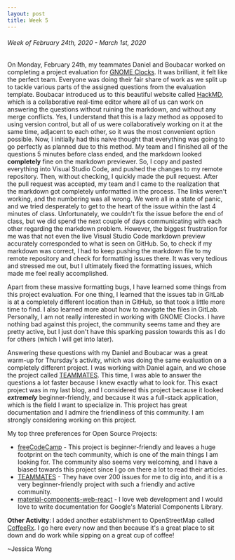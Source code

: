 ```yaml
---
layout: post
title: Week 5
---
```


###### Week of February 24th, 2020 - March 1st, 2020 

On Monday, February 24th, my teammates Daniel and Boubacar worked on completing a project evaluation for [GNOME Clocks](https://github.com/hunter-college-ossd-spr-2020/project-evaluation/blob/master/gnome_clocks_evaluation.md). It was brilliant, it felt like the perfect team. Everyone was doing their fair share of work as we split up to tackle various parts of the assigned questions from the evaluation template. Boubacar introduced us to this beautiful website called [HackMD](https://hackmd.io), which is a collaborative real-time editor where all of us can work on answering the questions without ruining the markdown, and without any merge conflicts. Yes, I understand that this is a lazy method as opposed to using version control, but all of us were collaboratively working on it at the same time, adjacent to each other, so it was the most convenient option possible. Now, I initially had this naive thought that everything was going to go perfectly as planned due to this method. My team and I finished all of the questions 5 minutes before class ended, and the markdown looked **completely** fine on the markdown previewer. So, I copy and pasted everything into Visual Studio Code, and pushed the changes to my remote repository. Then, without checking, I quickly made the pull request. After the pull request was accepted, my team and I came to the realization that the markdown got completely unformatted in the process. The links weren't working, and the numbering was all wrong. We were all in a state of panic, and we tried desperately to get to the heart of the issue within the last 4 minutes of class. Unfortunately, we couldn't fix the issue before the end of class, but we did spend the next couple of days communicating with each other regarding the markdown problem. However, the biggest frustration for me was that not even the live Visual Studio Code markdown preview accurately corresponded to what is seen on GitHub. So, to check if my markdown was correct, I had to keep pushing the markdown file to my remote repository and check for formatting issues there. It was very tedious and stressed me out, but I ultimately fixed the formatting issues, which made me feel really accomplished. 

Apart from these massive formatting bugs, I have learned some things from this project evaluation. For one thing, I learned that the issues tab in GitLab is at a completely different location than in GitHub, so that took a little more time to find. I also learned more about how to navigate the files in GitLab. Personally, I am not really interested in working with GNOME Clocks. I have nothing bad against this project, the community seems tame and they are pretty active, but I just don't have this sparking passion towards this as I do for others (which I will get into later). 

Answering these questions with my Daniel and Boubacar was a great warm-up for Thursday's activity, which was doing the same evaluation on a completely different project. I was working with Daniel again, and we chose the project called [TEAMMATES](https://github.com/TEAMMATES/teammates). This time, I was able to answer the questions a lot faster because I knew exactly what to look for. This exact project was in my last blog, and I considered this project because it looked ***extremely*** beginner-friendly, and because it was a full-stack application, which is the field I want to specialize in. This project has great documentation and I admire the friendliness of this community. I am strongly considering working on this project. 

My top three preferences for Open Source Projects:
- [freeCodeCamp](https://github.com/freeCodeCamp/freeCodeCamp) - This project is beginner-friendly and leaves a huge footprint on the tech community, which is one of the main things I am looking for. The community also seems very welcoming, and I have a biased towards this project since I go on there a lot to read their articles. 
- [TEAMMATES](https://github.com/TEAMMATES/teammates) - They have over 200 issues for me to dig into, and it is a very beginner-friendly project with such a friendly and active community.
- [material-components-web-react](https://github.com/material-components/material-components-web-react) - I love web development and I would love to write documentation for Google's Material Components Library. 

**Other Activity**: I added another establishment to OpenStreetMap called [CoffeeRx](https://www.openstreetmap.org/changeset/81665904). I go here every now and then because it's a great place to sit down and do work while sipping on a great cup of coffee!

~Jessica Wong